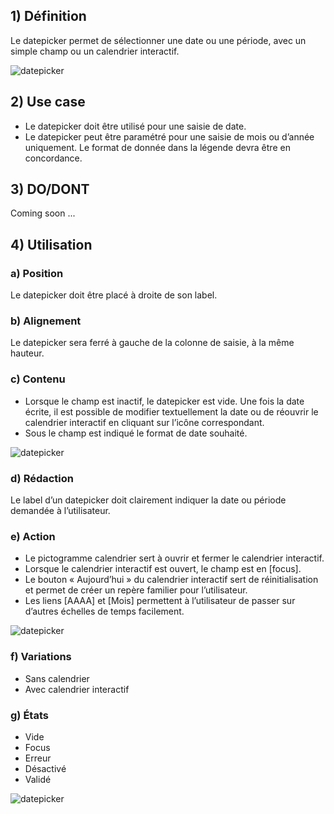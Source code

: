 ## 1) Définition

Le datepicker permet de sélectionner une date ou une période, avec un simple champ ou un calendrier interactif.

<p><img src="../../assets/images/datepicker/datepicker-01.jpg" alt="datepicker" class="tk-markdown__img-fullscreen" /></p>

## 2) Use case

- Le datepicker doit être utilisé pour une saisie de date.
- Le datepicker peut être paramétré pour une saisie de mois ou d’année uniquement. Le format de donnée dans la légende devra être en concordance.

## 3) DO/DONT

Coming soon ...

## 4) Utilisation

### a) Position

Le datepicker doit être placé à droite de son label.

### b) Alignement

Le datepicker sera ferré à gauche de la colonne de saisie, à la même hauteur.

### c) Contenu

- Lorsque le champ est inactif, le datepicker est vide. Une fois la date écrite, il est possible de modifier textuellement la date ou de réouvrir le calendrier interactif en cliquant sur l’icône correspondant.
- Sous le champ est indiqué le format de date souhaité.

<p><img src="../../assets/images/datepicker/datepicker-02.jpg" alt="datepicker" class="tk-markdown__img-fullscreen" /></p>

### d) Rédaction

Le label d’un datepicker doit clairement indiquer la date ou période demandée à l’utilisateur.

### e) Action

- Le pictogramme calendrier sert à ouvrir et fermer le calendrier interactif.
- Lorsque le calendrier interactif est ouvert, le champ est en [focus].
- Le bouton «&nbsp;Aujourd’hui&nbsp;» du calendrier interactif sert de réinitialisation et permet de créer un repère familier pour l’utilisateur.
- Les liens [AAAA] et [Mois] permettent à l’utilisateur de passer sur d’autres échelles de temps facilement.

<p><img src="../../assets/images/datepicker/datepicker-03.jpg" alt="datepicker" class="tk-markdown__img-fullscreen" /></p>

### f) Variations

- Sans calendrier
- Avec calendrier interactif

### g) États

- Vide
- Focus
- Erreur
- Désactivé
- Validé

<p><img src="../../assets/images/datepicker/datepicker-04.jpg" alt="datepicker" class="tk-markdown__img-fullscreen" /></p>
